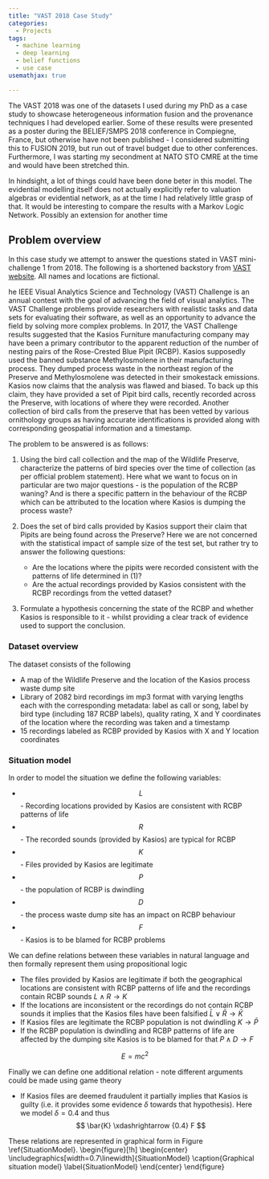 ```yaml
---
title: "VAST 2018 Case Study"
categories:
  - Projects
tags:
  - machine learning
  - deep learning
  - belief functions
  - use case
usemathjax: true

---
```


The VAST 2018 was one of the datasets I used during my PhD as a case study to showcase heterogeneous information fusion and the provenance techniques I had developed earlier. Some of these results were presented as a poster during the BELIEF/SMPS 2018 conference in Compiegne, France, but otherwise have not been published - I considered submitting this to FUSION 2019, but run out of travel budget due to other conferences. Furthermore, I was starting my secondment at NATO STO CMRE at the time and would have been stretched thin. 

In hindsight, a lot of things could have been done beter in this model. The evidential modelling itself does not actually explicitly refer to valuation algebras or evidential network, as at the time I had relatively little grasp of that. It would be interesting to compare the results with a Markov Logic Network. Possibly an extension for another time

## Problem overview
In this case study we attempt to answer the questions stated in VAST mini-challenge 1 from 2018. The following is a shortened backstory from [VAST website](http://vacommunity.org/VAST+Challenge+2018). All names and locations are fictional.

he IEEE Visual Analytics Science and Technology (VAST) Challenge is an annual contest with the goal of advancing the field of visual analytics. The VAST Challenge problems provide researchers with realistic tasks and data sets for evaluating their software, as well as an opportunity to advance the field by solving more complex problems. In 2017, the VAST Challenge results suggested that the Kasios Furniture manufacturing company may have been a primary contributor to the apparent reduction of the number of nesting pairs of the Rose-Crested Blue Pipit (RCBP). Kasios supposedly used the banned substance Methylosmolene in their manufacturing process. They dumped process waste in the northeast region of the Preserve and Methylosmolene was detected in their smokestack emissions. Kasios now claims that the analysis was flawed and biased. To back up this claim, they have provided a set of Pipit bird calls, recently recorded across the Preserve, with locations of where they were recorded. Another collection of bird calls from the preserve that has been vetted by various ornithology groups as having accurate identifications is provided along with corresponding geospatial information and a timestamp.

The problem to be answered is as follows:

1. Using the bird call collection and the map of the Wildlife Preserve, characterize the patterns of bird species over the time of collection (as per official problem statement). Here what we want to focus on in particular are two major questions - is the population of the RCBP waning? And is there a specific pattern in the behaviour of the RCBP which can be attributed to the location where Kasios is dumping the process waste?

2. Does the set of bird calls provided by Kasios support their claim that Pipits are being found across the Preserve? Here we are not concerned with the statistical impact of sample size of the test set, but rather try to answer the following questions: 
    * Are the locations where the pipits were recorded consistent with the patterns of life determined in (1)? 
    * Are the actual recordings provided by Kasios consistent with the RCBP recordings from the vetted dataset?

3. Formulate a hypothesis concerning the state of the RCBP and whether Kasios is responsible to it - whilst providing a clear track of evidence used to support the conclusion.


### Dataset overview
The dataset consists of the following

* A map of the Wildlife Preserve and the location of the Kasios process waste dump site
* Library of 2082 bird recordings im mp3 format with varying lengths each with the corresponding metadata: label as call or song, label by bird type (including 187 RCBP labels), quality rating, X and Y coordinates of the location where the recording was taken and a timestamp
* 15 recordings labeled as RCBP provided by Kasios with X and Y location coordinates 

### Situation model


In order to model the situation we define the following variables:
* $$L$$ - Recording locations provided by Kasios are consistent with RCBP patterns of life
* $$R$$ - The recorded sounds (provided by Kasios) are typical for RCBP
* $$K$$ - Files provided by Kasios are legitimate
* $$P$$ - the population of RCBP is dwindling
* $$D$$ - the process waste dump site has an impact on RCBP behaviour 
* $$F$$ - Kasios is to be blamed for RCBP problems


We can define relations between these variables in natural language and then formally represent them using propositional logic

* The files provided by Kasios are legitimate if both the geographical locations are consistent with RCBP patterns of life and the recordings contain RCBP sounds $L \wedge R \rightarrow K$
* If the locations are inconsistent or the recordings do not contain RCBP sounds it implies that the Kasios files have been falsified $\bar{L} \vee \bar{R} \rightarrow \bar{K}$
* If Kasios files are legitimate the RCBP population is not dwindling $K \rightarrow \bar{P}$
* If the RCBP population is dwindling and RCBP patterns of life are affected by the dumping site Kasios is to be blamed for that $P \wedge D \rightarrow F$

$$E=mc^2$$


Finally we can define one additional relation  - note different arguments could be made using game theory
* If Kasios files are deemed fraudulent it partially implies that Kasios is guilty (i.e. it provides some evidence $\delta$ towards that hypothesis). Here we model $\delta = 0.4$ and thus $$ \bar{K} \xdashrightarrow {0.4} F $$

These relations are represented in graphical form in Figure \ref{SituationModel}. 
\begin{figure}[!h]
	\begin{center}
	\includegraphics[width=0.7\linewidth]{SituationModel}
	\caption{Graphical situation model}
	\label{SituationModel}
	\end{center}
\end{figure}

